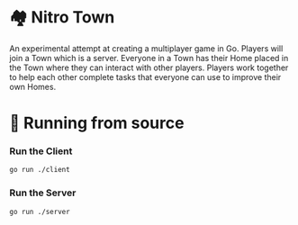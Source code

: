 # :houses: Nitro Town
An experimental attempt at creating a multiplayer game in Go. Players will join a Town which is a server. Everyone in a Town has their Home placed in the Town where they can interact with other players. Players work together to help each other complete tasks that everyone can use to improve their own Homes.

# :running: Running from source

### Run the Client
```zsh
go run ./client
```
### Run the Server
```zsh
go run ./server
```
